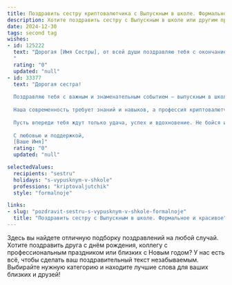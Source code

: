 ```yaml
---
title: Поздравить сестру криптовалютчика с Выпускным в школе. Формальное и красивое
description: Хотите поздравить сестру с Выпускным в школе или другим праздником? Наш ИИ создаст незабываемое поздравление, а вы обязательно выделитесь среди других.  
date: 2024-12-30
tags: second tag
wishes:
- id: 125222
  text: "Дорогая [Имя Сестры], от всей души поздравляю тебя с окончанием школы и успешным вступлением во взрослую жизнь!  Твой выбор профессии криптовалютчика свидетельствует о твоей смелости,  предприимчивости и  способности мыслить нестандартно.  Желаю тебе  ярких достижений в выбранной сфере,  неиссякаемого энтузиазма и  уверенности в своих силах. Пусть все твои начинания будут успешными, а  жизненный путь  —  интересным и  полным  радостных открытий!
  "
  rating: "0"
  updated: "null"
- id: 33377
  text: "Дорогая сестра!
  
  Поздравляю тебя с важным и знаменательным событием – выпускным в школе! Этот день символизирует не только завершение одного этапа, но и открытие новых горизонтов, полных возможностей и перспектив. Ты смело шагаешь по пути к своей мечте, и я горжусь твоими достижениями.
  
  Наша современность требует знаний и навыков, а профессия криптовалютчика – это будущее, полное вызовов и удивительных открытий. Уверен, что ты сможешь достичь больших высот в этом интересном и динамично развивающемся направлении.
  
  Пусть впереди тебя ждут только удача, успех и вдохновение. Не бойся идти к своей цели, и пусть каждый новый шаг приносит только радость и удовлетворение. Желаю тебе крепкого здоровья, жизненного счастья и много ярких моментов на новом пути!
  
  С любовью и поддержкой,
  [Ваше Имя]"
  rating: "0"
  updated: "null"

selectedValues:
  recipients: "sestru"
  holidays: "s-vypusknym-v-shkole"
  professions: "kriptovaljutchik"
  style: "formalnoje"

links:
- slug: "pozdravit-sestru-s-vypusknym-v-shkole-formalnoje"
  title: "Поздравить сестру с Выпускным в школе. Формальное и красивое"
---
```


Здесь вы найдете отличную подборку поздравлений на любой случай.
Хотите поздравить друга с днём рождения, коллегу с профессиональным праздником или близких с Новым годом? У нас есть всё, чтобы сделать ваш поздравительный текст незабываемым. Выбирайте нужную категорию и находите лучшие слова для ваших близких и друзей!
